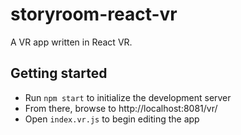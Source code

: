 # storyroom-react-vr
A VR app written in React VR.

## Getting started

* Run `npm start` to initialize the development server
* From there, browse to http://localhost:8081/vr/
* Open `index.vr.js` to begin editing the app